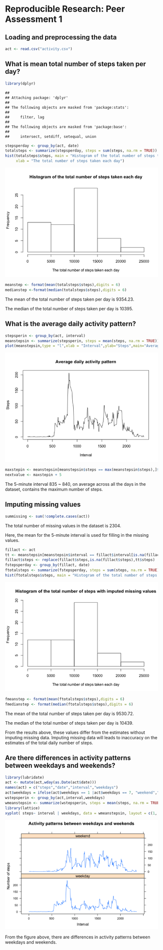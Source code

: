 # Reproducible Research: Peer Assessment 1


## Loading and preprocessing the data

```r
act <- read.csv("activity.csv")
```

## What is mean total number of steps taken per day?

```r
library(dplyr)
```

```
## 
## Attaching package: 'dplyr'
## 
## The following objects are masked from 'package:stats':
## 
##     filter, lag
## 
## The following objects are masked from 'package:base':
## 
##     intersect, setdiff, setequal, union
```

```r
stepsperday <- group_by(act, date)
totalsteps <- summarize(stepsperday, steps = sum(steps, na.rm = TRUE))
hist(totalsteps$steps, main = "Histogram of the total number of steps taken each day", 
     xlab = "The total number of steps taken each day")
```

![](PA1_template_files/figure-html/unnamed-chunk-2-1.png) 

```r
meanstep <- format(mean(totalsteps$steps),digits = 6)
medianstep <-format(median(totalsteps$steps),digits = 6)
```
The mean of the total number of steps taken per day is 9354.23.

The median of the total number of steps taken per day is 10395.

## What is the average daily activity pattern?

```r
stepsperin <- group_by(act, interval)
meanstepsin <- summarize(stepsperin, steps = mean(steps, na.rm = TRUE))
plot(meanstepsin,type = "l",xlab = "Interval",ylab="Steps",main="Average daily activity pattern")
```

![](PA1_template_files/figure-html/unnamed-chunk-3-1.png) 

```r
maxstepin <- meanstepsin[meanstepsin$steps == max(meanstepsin$steps),]$interval
nextvalue <- maxstepin + 5
```
The 5-minute interval 835 ~ 840, on average across all the days in the dataset, contains the maximum number of steps.

## Imputing missing values

```r
summissing <- sum(!complete.cases(act))
```
The total number of missing values in the dataset is 2304.

Here, the mean for the 5-minute interval is used for filling in the missing values.

```r
fillact <- act
tt <- meanstepsin[meanstepsin$interval == fillact$interval[is.na(fillact$steps)],]
fillact$steps <- replace(fillact$steps,is.na(fillact$steps),tt$steps)
fstepsperday <- group_by(fillact, date)
ftotalsteps <- summarize(fstepsperday, steps = sum(steps, na.rm = TRUE))
hist(ftotalsteps$steps, main = "Histogram of the total number of steps with imputed missing values", xlab = "The total number of steps taken each day")
```

![](PA1_template_files/figure-html/unnamed-chunk-5-1.png) 

```r
fmeanstep <- format(mean(ftotalsteps$steps),digits = 6)
fmedianstep <- format(median(ftotalsteps$steps),digits = 6)
```
The mean of the total number of steps taken per day is 9530.72.

The median of the total number of steps taken per day is 10439.

From the results above, these values differ from the estimates without imputing missing data. Imputing missing data will leads to inaccuracy on the estimates of the total daily number of steps.


## Are there differences in activity patterns between weekdays and weekends?

```r
library(lubridate)
act <- mutate(act,wday(as.Date(act$date)))
names(act) = c("steps","date","interval","weekdays")
act$weekdays = ifelse(act$weekdays == 1 |act$weekdays == 7, "weekend","weekday")
wstepsperin <- group_by(act,interval,weekdays)
wmeanstepsin <- summarize(wstepsperin, steps = mean(steps, na.rm = TRUE))
library(lattice)
xyplot( steps~ interval | weekdays, data = wmeanstepsin, layout = c(1, 2),type="l", main = "Activity patterns between weekdays and weekends",xlab = "Interval", ylab = "Number of steps")
```

![](PA1_template_files/figure-html/unnamed-chunk-6-1.png) 

From the figure above, there are differences in activity patterns between weekdays and weekends.
